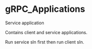 # gRPC_Applications
Service application

Contains client and service applications.

Run service sln first then run client sln.
